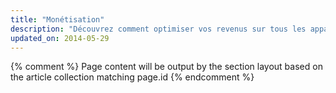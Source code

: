 ```yaml
---
title: "Monétisation"
description: "Découvrez comment optimiser vos revenus sur tous les appareils. Améliorez l'expérience des internautes et gagnez de l'argent."
updated_on: 2014-05-29
---
```


{% comment %}
Page content will be output by the section layout based on the article collection matching page.id
{% endcomment %}


